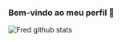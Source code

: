 ### Bem-vindo ao meu perfil 👋

![Fred github stats](https://github-readme-stats.vercel.app/api?username=fredsaggio&show_icons=true&theme=dracula)

